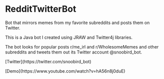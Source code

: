 # RedditTwitterBot
Bot that mirrors memes from my favorite subreddits and posts them on Twitter.

<p>This is a Java bot I created using JRAW and Twitter4j libraries.</p> 
<p>The bot looks for popular posts r/me_irl and r/WholesomeMemes and other subreddits and tweets them out its Twitter account @snoobird_bot.<p>

<p>[Twitter](https://twitter.com/snoobird_bot)</p>
<p>[Demo](https://www.youtube.com/watch?v=hA56n8j0duE)</p>

